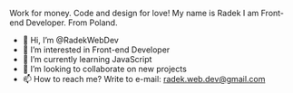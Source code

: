 Work for money. Code and design for love! 
My name is Radek I am Front-end Developer. From Poland.

- 👋 Hi, I’m @RadekWebDev
- 👀 I’m interested in Front-end Developer
- 🌱 I’m currently learning JavaScript
- 💞️ I’m looking to collaborate on new projects
- 📫 How to reach me? Write to e-mail: radek.web.dev@gmail.com

<!---
RadekWebDev/RadekWebDev is a ✨ special ✨ repository because its `README.md` (this file) appears on your GitHub profile.
You can click the Preview link to take a look at your changes.
--->
